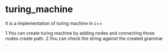 turing_machine
==============
It is a implementation of turing machine in c++ 

1.You can create turing machine by adding nodes and connecting those nodes create path.
2.You can check the string against the created grammar .

